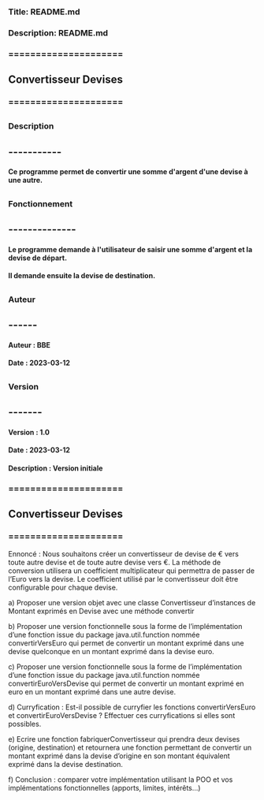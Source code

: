 ### Title: README.md
### Description: README.md
### =====================
## Convertisseur Devises
### =====================
##
### Description
## -----------
#### Ce programme permet de convertir une somme d'argent d'une devise à une autre.
##    
### Fonctionnement
## --------------
#### Le programme demande à l'utilisateur de saisir une somme d'argent et la devise de départ.
#### Il demande ensuite la devise de destination.
##
### Auteur
## ------
#### Auteur : BBE
#### Date : 2023-03-12
##
### Version
## -------
#### Version : 1.0
#### Date : 2023-03-12
#### Description : Version initiale


### =====================
## Convertisseur Devises
### =====================
Ennoncé :
Nous souhaitons créer un convertisseur de devise de € vers toute autre devise et de toute autre devise vers €.
La méthode de conversion utilisera un coefficient multiplicateur qui permettra de passer de l’Euro vers la devise. 
Le coefficient utilisé par le convertisseur doit être configurable pour chaque devise.

a) Proposer une version objet avec une classe Convertisseur d’instances de Montant exprimés en Devise avec une méthode convertir

b) Proposer une version fonctionnelle sous la forme de l’implémentation d’une fonction issue du package java.util.function nommée convertirVersEuro qui permet de convertir un montant exprimé dans une devise quelconque en un montant exprimé dans la devise euro.

c) Proposer une version fonctionnelle sous la forme de l’implémentation d’une fonction issue du package java.util.function nommée convertirEuroVersDevise qui permet de convertir un montant exprimé en euro en un montant exprimé dans une autre devise.

d) Curryfication : Est-il possible de curryfier les fonctions convertirVersEuro et convertirEuroVersDevise ? Effectuer ces curryfications si elles sont possibles.

e) Ecrire une fonction fabriquerConvertisseur qui prendra deux devises (origine, destination) et retournera une fonction permettant de convertir un montant exprimé dans la devise d’origine en son montant équivalent exprimé dans la devise destination.

f) Conclusion : comparer votre implémentation utilisant la POO et vos implémentations fonctionnelles (apports, limites, intérêts...)
